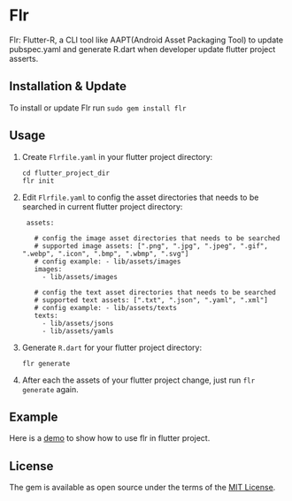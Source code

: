 # Flr

Flr: Flutter-R, a CLI tool like AAPT(Android Asset Packaging Tool) to update pubspec.yaml and generate R.dart when developer update flutter project asserts.

## Installation & Update

To install or update Flr run `sudo gem install flr`

## Usage

1. Create `Flrfile.yaml` in your flutter project directory:
    
    ```
    cd flutter_project_dir
    flr init
    ```
 
2. Edit `Flrfile.yaml` to config the asset directories that needs to be searched in current flutter project directory:

   ```
    assets:
    
      # config the image asset directories that needs to be searched
      # supported image assets: [".png", ".jpg", ".jpeg", ".gif", ".webp", ".icon", ".bmp", ".wbmp", ".svg"]
      # config example: - lib/assets/images
      images:
        - lib/assets/images
    
      # config the text asset directories that needs to be searched
      # supported text assets: [".txt", ".json", ".yaml", ".xml"]
      # config example: - lib/assets/texts
      texts:
        - lib/assets/jsons
        - lib/assets/yamls
    ```
    
3. Generate `R.dart` for your flutter project directory:

     ```
     flr generate
     ```
     
4. After each the assets of your flutter project change, just run `flr generate` again.

## Example

Here is a [demo](https://github.com/YK-Unit/flutter_r_demo) to show how to use flr in flutter project.

## License

The gem is available as open source under the terms of the [MIT License](https://opensource.org/licenses/MIT).
